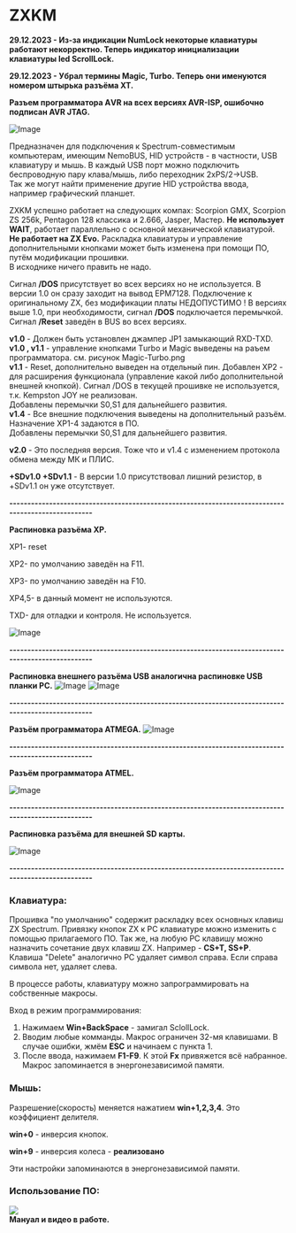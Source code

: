 # ZXKM
**29.12.2023 - Из-за индикации NumLock некоторые клавиатуры работают некорректно.
		Теперь индикатор инициализации клавиатуры led ScrollLock.**

**29.12.2023 - Убрал термины Magic, Turbo. Теперь они именуются номером штырька разъёма XT.**
  
  
**Разъем программатора АVR на всех версиях AVR-ISP, ошибочно подписан AVR JTAG.**   
		

![Image](./DOC/ZXKM_preview.jpg)

Предназначен для подключения к Spectrum-совместимым компьютерам, имеющим NemoBUS, HID устройств - 
в частности, USB клавиатуру и мышь. В каждый USB порт можно подключить беспроводную пару клава/мышь, 
либо переходник 2xPS/2->USB.   
Так же могут найти применение другие HID устройства ввода, например графический планшет.

ZXKM успешно работает на следующих компах: Scorpion GMX, Scorpion ZS 256k, Pentagon 128 классика и 2.666, Jasper, Мастер.
**Не использует WAIT**, работает параллельно с основной механической клавиатурой.  
**Не работает на ZX Evo.**
Раскладка клавиатуры и управление дополнительными кнопками может быть изменена при помощи ПО, путём модификации прошивки.  
В исходнике ничего править не надо.

 Сигнал **/DOS** присутствует во всех версиях но не используется. В версии 1.0 он сразу заходит на вывод EPM7128. Подключение к оригинальному ZX, 
 без модификации платы НЕДОПУСТИМО ! 
 В версиях выше 1.0, при необходимости, сигнал **/DOS** подключается перемычкой.
	Сигнал **/Reset** заведён в BUS во всех версиях.

**v1.0** - Должен быть установлен джампер JP1 замыкающий RXD-TXD.  
**v1.0 , v1.1** - управление кнопками Тurbo и Magic выведены на раъем программатора. см. рисунок Magic-Turbo.png  
**v1.1** - Reset, дополнительно выведен на отдельный пин. Добавлен XP2 - для расширения
       функционала (управление какой либо дополнительной внешней кнопкой).
       Сигнал /DOS в текущей прошивке не используется, т.к. Kempston JOY не реализован.  
Добавлены перемычки S0,S1 для дальнейшего развития.  
**v1.4** - Все внешние подключения выведены на дополнительный разъём. Назначение XP1-4 задаются в ПО.  
Добавлены перемычки S0,S1 для дальнейшего развития.

**v2.0** - Это последняя версия. Тоже что и v1.4 c изменением протокола обмена между МК и ПЛИС.

**+SDv1.0 +SDv1.1** - В версии 1.0 присутствовал лишний резистор, в +SDv1.1 он уже отсутствует. 

**---------------------------------------------------------------------------------------------------**

**Распиновка разъёма XP.**

ХP1- reset

XP2- по умолчанию заведён на F11.

XP3- по умолчанию заведён на F10.

XP4,5- в данный момент не используются.

TXD- для отладки и контроля. Не используется.

![Image](./DOC/XP.jpg)

**---------------------------------------------------------------------------------------------------**

**Распиновка внешнего разъёма USB аналогична распиновке USB планки PC.**
![Image](./DOC/USB_s.png)
![Image](./DOC/USB.png)

**---------------------------------------------------------------------------------------------------**

**Разъём программатора ATMEGA.**
![Image](./DOC/AVR-ICE.jpg)

**---------------------------------------------------------------------------------------------------**

**Разъём программатора ATMEL.**

![Image](./DOC/Blaster.png)

**---------------------------------------------------------------------------------------------------**

**Распиновка разъёма для внешней SD карты.**

![Image](./DOC/ext_SD.png)

**---------------------------------------------------------------------------------------------------**


### Клавиатура:
Прошивка "по умолчанию" содержит раскладку всех основных клавиш ZX Spectrum. 
Привязку кнопок ZX к РС клавиатуре можно изменить с помощью прилагаемого ПО.
Так же, на любую РС клавишу можно назначить сочетание двух клавиш ZX. Например - **СS+T, SS+P**.  
Клавиша "Delete" аналогично РС удаляет символ справа. Если справа символа нет, удаляет слева.

В процессе работы, клавиатуру можно запрограммировать на собственные макросы.

Вход в режим программирования:
1. Нажимаем **Win+BackSpace** - замигал SclollLock.
2. Вводим любые комманды. Макрос ограничен 32-мя клавишами.
   В случае ошибки, жмём **ESC** и начинаем с пункта 1.
3. После ввода, нажимаем **F1-F9**. К этой **Fх** привяжется всё набранное.
Макрос запоминается в энергонезависимой памяти.
  
### Мышь: 

Разрешение(скорость) меняется нажатием **win+1,2,3,4**. Это коэффициент делителя.

**win+0** - инверсия кнопок.

**win+9** - инверсия колеса - **реализовано**

Эти настройки запоминаются в энергонезависимой памяти.

### Использование ПО:
![](./DOC/ZXKM_Win.png)  
**Мануал и видео в работе.**


